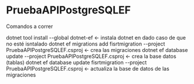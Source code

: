 # PruebaAPIPostgreSQLEF

Comandos a correr

dotnet tool install --global dotnet-ef <- instala dotnet en dado caso de que no esté isntalado
dotnet ef migrations add fisrtmigration --project PruebaAPIPostgreSQLEF.csproj <- crea las migraciones
dotnet ef database update --project PruebaAPIPostgreSQLEF.csproj <-  crea la base datos (tablas)
dotnet ef database update fisrtmigration --project PruebaAPIPostgreSQLEF.csproj <- actualiza la base de datos de las migraciones


